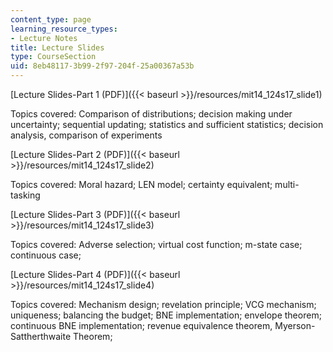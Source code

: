 ```yaml
---
content_type: page
learning_resource_types:
- Lecture Notes
title: Lecture Slides
type: CourseSection
uid: 8eb48117-3b99-2f97-204f-25a00367a53b
---
```


[Lecture Slides-Part 1 (PDF)]({{< baseurl >}}/resources/mit14_124s17_slide1)

Topics covered: Comparison of distributions; decision making under uncertainty; sequential updating; statistics and sufficient statistics; decision analysis, comparison of experiments

[Lecture Slides-Part 2 (PDF)]({{< baseurl >}}/resources/mit14_124s17_slide2)

Topics covered: Moral hazard; LEN model; certainty equivalent; multi-tasking

[Lecture Slides-Part 3 (PDF)]({{< baseurl >}}/resources/mit14_124s17_slide3)

Topics covered: Adverse selection; virtual cost function; m-state case; continuous case; 

[Lecture Slides-Part 4 (PDF)]({{< baseurl >}}/resources/mit14_124s17_slide4)

Topics covered: Mechanism design; revelation principle; VCG mechanism; uniqueness; balancing the budget; BNE implementation; envelope theorem; continuous BNE implementation; revenue equivalence theorem, Myerson-Sattherthwaite Theorem;